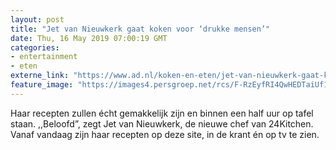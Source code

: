 ```yaml
---
layout: post
title: "Jet van Nieuwkerk gaat koken voor ‘drukke mensen’"
date: Thu, 16 May 2019 07:00:19 GMT
categories: 
- entertainment 
- eten 
externe_link: "https://www.ad.nl/koken-en-eten/jet-van-nieuwkerk-gaat-koken-voor-drukke-mensen~a43092977/"
feature_image: "https://images4.persgroep.net/rcs/F-RzEyfRI4QwHEDTaiUf1tXQDLk/diocontent/123910608/_fitwidth/400/?appId=21791a8992982cd8da851550a453bd7f&quality=0.7"
---
```


Haar recepten zullen écht gemakkelijk zijn en binnen een half uur op tafel staan. ,,Beloofd”, zegt Jet van Nieuwkerk, de nieuwe chef van 24Kitchen. Vanaf vandaag zijn haar recepten op deze site, in de krant én op tv te zien.
